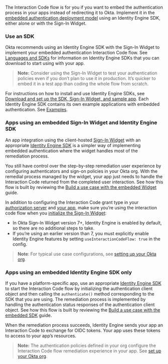 The Interaction Code flow is for you if you want to embed the authentication process in your apps instead of redirecting it to Okta. Implement it in the [embedded authentication deployment model](/docs/concepts/redirect-vs-embedded/#embedded-authentication) using an Identity Engine SDK, either alone or with the Sign-In Widget.

### Use an SDK

Okta recommends using an Identity Engine SDK with the Sign-In Widget to implement your embedded authentication Interaction Code flow. See [Languages and SDKs](/code/) for information on Identity Engine SDKs that you can download to start using with your app.

> **Note:** Consider using the Sign-In Widget to test your authentication policies even if you don’t plan to use it in production. It’s quicker to embed it in a test app than coding the whole flow from scratch.

For instructions on how to install and use Identity Engine SDKs, see [Download and set up the SDK, Sign-In Widget, and sample app](/docs/guides/oie-embedded-common-download-setup-app/). Each Identity Engine SDK contains its own example applications with embedded authentication. See [Examples](#examples).

### Apps using an embedded Sign-In Widget and Identity Engine SDK

An app integration using the client-hosted [Sign-In Widget](/code/javascript/okta_sign-in_widget/) with an appropriate [Identity Engine SDK](/docs/guides/oie-embedded-common-download-setup-app/) is a simpler way of implementing embedded authentication where the widget handles most of the remediation process.

You still have control over the step-by-step remediation user experience by configuring authenticators and sign-on policies in your Okta org. With the remedial process managed by the widget, your app just needs to handle the Interaction Code returned from the completed user interaction. See how this flow is built by reviewing the [Build a use case with the embedded Widget](/docs/guides/oie-embedded-widget-use-case-basic-sign-in) guide.

In addition to configuring the Interaction Code grant type in your [authorization server](#enable-interaction-code-grant-for-your-authorization-server) and [your app](#enable-the-interaction-code-grant-on-an-application), make sure you’re using the interaction code flow when you [initialize the Sign-In Widget](/docs/guides/oie-embedded-common-download-setup-app/-/main/#set-up-the-sign-in-widget-and-sdk-for-your-own-app):

* In Okta Sign-In Widget version 7+, Identity Engine is enabled by default, so there are no additional steps to take.
* If you’re using an earlier version than 7, you must explicitly enable Identity Engine features by setting `useInteractionCodeFlow: true` in the config.

> **Note**: For typical use case configurations, see [setting up your Okta org](/docs/guides/oie-embedded-common-org-setup/).

### Apps using an embedded Identity Engine SDK only

If you have a platform-specific app, use an appropriate [Identity Engine SDK](/docs/guides/oie-embedded-common-download-setup-app/) to start the Interaction Code flow by initializing the authentication client object and then calling the `authenticate()` method corresponding to the SDK that you are using. The remediation process is implemented by handling the authentication status responses of the authentication client object. See how this flow is built by reviewing the [Build a use case with the embedded SDK](/docs/guides/oie-embedded-sdk-use-case-basic-sign-in/) guide.

When the remediation process succeeds, Identity Engine sends your app an Interaction Code to exchange for OIDC tokens. Your app uses these tokens to access to your app’s resources.

> **Note:** The authentication policies defined in your org configure the Interaction Code flow remediation experience in your app. See [set up your Okta org](/docs/guides/oie-embedded-common-org-setup/).
